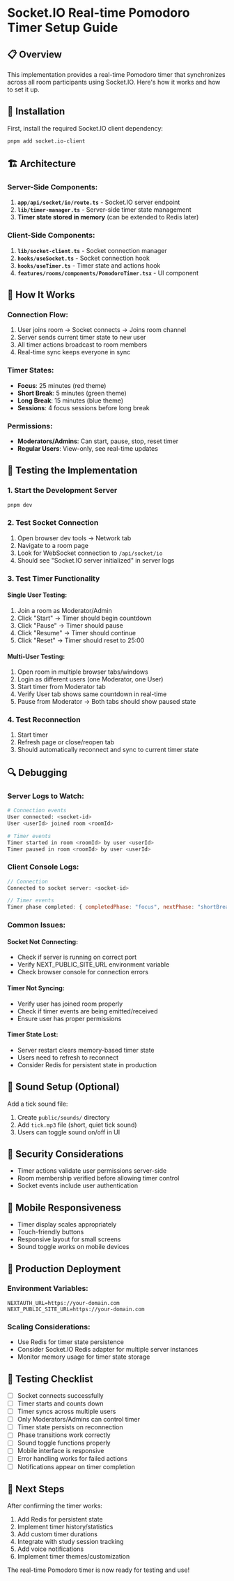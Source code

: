 # Socket.IO Real-time Pomodoro Timer Setup Guide

## 📋 **Overview**

This implementation provides a real-time Pomodoro timer that synchronizes across all room participants using Socket.IO. Here's how it works and how to set it up.

## 🔧 **Installation**

First, install the required Socket.IO client dependency:

```bash
pnpm add socket.io-client
```

## 🏗️ **Architecture**

### **Server-Side Components:**

1. **`app/api/socket/io/route.ts`** - Socket.IO server endpoint
2. **`lib/timer-manager.ts`** - Server-side timer state management
3. **Timer state stored in memory** (can be extended to Redis later)

### **Client-Side Components:**

1. **`lib/socket-client.ts`** - Socket connection manager
2. **`hooks/useSocket.ts`** - Socket connection hook
3. **`hooks/useTimer.ts`** - Timer state and actions hook
4. **`features/rooms/components/PomodoroTimer.tsx`** - UI component

## 🚀 **How It Works**

### **Connection Flow:**

1. User joins room → Socket connects → Joins room channel
2. Server sends current timer state to new user
3. All timer actions broadcast to room members
4. Real-time sync keeps everyone in sync

### **Timer States:**

- **Focus**: 25 minutes (red theme)
- **Short Break**: 5 minutes (green theme)
- **Long Break**: 15 minutes (blue theme)
- **Sessions**: 4 focus sessions before long break

### **Permissions:**

- **Moderators/Admins**: Can start, pause, stop, reset timer
- **Regular Users**: View-only, see real-time updates

## 🧪 **Testing the Implementation**

### **1. Start the Development Server**

```bash
pnpm dev
```

### **2. Test Socket Connection**

1. Open browser dev tools → Network tab
2. Navigate to a room page
3. Look for WebSocket connection to `/api/socket/io`
4. Should see "Socket.IO server initialized" in server logs

### **3. Test Timer Functionality**

#### **Single User Testing:**

1. Join a room as Moderator/Admin
2. Click "Start" → Timer should begin countdown
3. Click "Pause" → Timer should pause
4. Click "Resume" → Timer should continue
5. Click "Reset" → Timer should reset to 25:00

#### **Multi-User Testing:**

1. Open room in multiple browser tabs/windows
2. Login as different users (one Moderator, one User)
3. Start timer from Moderator tab
4. Verify User tab shows same countdown in real-time
5. Pause from Moderator → Both tabs should show paused state

### **4. Test Reconnection**

1. Start timer
2. Refresh page or close/reopen tab
3. Should automatically reconnect and sync to current timer state

## 🔍 **Debugging**

### **Server Logs to Watch:**

```bash
# Connection events
User connected: <socket-id>
User <userId> joined room <roomId>

# Timer events
Timer started in room <roomId> by user <userId>
Timer paused in room <roomId> by user <userId>
```

### **Client Console Logs:**

```javascript
// Connection
Connected to socket server: <socket-id>

// Timer events
Timer phase completed: { completedPhase: "focus", nextPhase: "shortBreak" }
```

### **Common Issues:**

#### **Socket Not Connecting:**

- Check if server is running on correct port
- Verify NEXT_PUBLIC_SITE_URL environment variable
- Check browser console for connection errors

#### **Timer Not Syncing:**

- Verify user has joined room properly
- Check if timer events are being emitted/received
- Ensure user has proper permissions

#### **Timer State Lost:**

- Server restart clears memory-based timer state
- Users need to refresh to reconnect
- Consider Redis for persistent state in production

## 🎵 **Sound Setup (Optional)**

Add a tick sound file:

1. Create `public/sounds/` directory
2. Add `tick.mp3` file (short, quiet tick sound)
3. Users can toggle sound on/off in UI

## 🔐 **Security Considerations**

- Timer actions validate user permissions server-side
- Room membership verified before allowing timer control
- Socket events include user authentication

## 📱 **Mobile Responsiveness**

- Timer display scales appropriately
- Touch-friendly buttons
- Responsive layout for small screens
- Sound toggle works on mobile devices

## 🚀 **Production Deployment**

### **Environment Variables:**

```env
NEXTAUTH_URL=https://your-domain.com
NEXT_PUBLIC_SITE_URL=https://your-domain.com
```

### **Scaling Considerations:**

- Use Redis for timer state persistence
- Consider Socket.IO Redis adapter for multiple server instances
- Monitor memory usage for timer state storage

## 🧪 **Testing Checklist**

- [ ] Socket connects successfully
- [ ] Timer starts and counts down
- [ ] Timer syncs across multiple users
- [ ] Only Moderators/Admins can control timer
- [ ] Timer state persists on reconnection
- [ ] Phase transitions work correctly
- [ ] Sound toggle functions properly
- [ ] Mobile interface is responsive
- [ ] Error handling works for failed actions
- [ ] Notifications appear on timer completion

## 🔄 **Next Steps**

After confirming the timer works:

1. Add Redis for persistent state
2. Implement timer history/statistics
3. Add custom timer durations
4. Integrate with study session tracking
5. Add voice notifications
6. Implement timer themes/customization

The real-time Pomodoro timer is now ready for testing and use!

